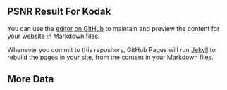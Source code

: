 ## PSNR Result For Kodak

You can use the [editor on GitHub](https://github.com/anonymouscvpr/anonymous.github.io/edit/master/README.md) to maintain and preview the content for your website in Markdown files.

Whenever you commit to this repository, GitHub Pages will run [Jekyll](https://jekyllrb.com/) to rebuild the pages in your site, from the content in your Markdown files.

## More Data 


